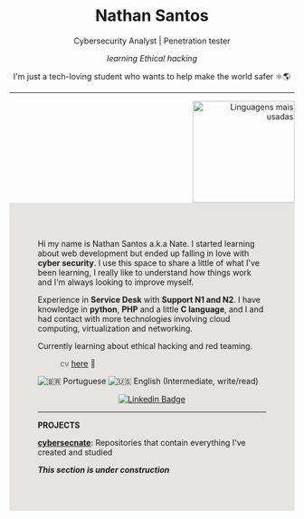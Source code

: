 <h1 align="center"> Nathan Santos </h1>

<div align="center">
Cybersecurity Analyst | Penetration tester
    
*learning Ethical hacking*

I'm just a tech-loving student who wants to help make the world safer ⚛️🌎
</div>


---

<div align="right">
     <a href="https://github.com/cybersecnate">
        <img height="180em" src="https://github-readme-stats.vercel.app/api/top-langs/?username=cybersecnate&hide=html&layout=compact&&show_icons=true&line_height=27&langs_count=10&theme=radical"
        alt="Linguagens mais usadas" align="right">
    </a>
</div>

<div style="padding: 50px; background-color: #E5E4E2; display: inline-block;">  
<!---
[![Top Langs](https://github-readme-stats.vercel.app/api/top-langs/?username=cybersecnate&langs_count=8&theme=radical)](https://github.com/anuraghazra/github-readme-stats)
-->

Hi my name is Nathan Santos a.k.a Nate. I started learning about web development but ended up falling in love with **cyber security**. I use this space to share a little of what I've been learning, I really like to understand how things work and I'm always looking to improve myself.

Experience in **Service Desk** with **Support N1 and N2**. I have knowledge in **python**, **PHP** and a little **C language**, and I and had contact with more technologies involving cloud computing, virtualization and networking.

Currently learning about ethical hacking and red teaming.

> cv [here](https://www.cvkeep.com/cv/cybersecnate) 📄

![:brazil: Portuguese ](https://img.shields.io/badge/Portugu%C3%AAs-4CAF72?&label=Materno&labelColor=222&style=for-the-badge&logo=pt-br&logoColor=000) ![:us: English (Intermediate, write/read)](https://img.shields.io/badge/English-4C51AF?&label=Intermediate%2C%20read/write&labelColor=222&style=for-the-badge&logo=pt-br&logoColor=000)

<div align="center">

[![Linkedin Badge](https://img.shields.io/badge/-LinkedIn-blue?style=flat-square&logo=Linkedin&logoColor=white&link=https://www.linkedin.com/in/nathansilvasantos/)](https://www.linkedin.com/in/nathansilvasantos/)
<!-- 
[![Dev.to](https://img.shields.io/badge/-Dev.to-black?style=flat-square&logo=DevTo&logoColor=white&link=https://dev.to/beatrizoliveira)](https://dev.to/beatrizoliveira)
[![Medium](https://img.shields.io/badge/-Medium-grey?style=flat-square&logo=Medium&logoColor=white&link=https://beatrizoliveiraa.medium.com/)](https://beatrizoliveiraa.medium.com/)
[![Patreon](https://img.shields.io/badge/-Patreon-F96854?style=flat-square&logo=Patreon&logoColor=white&link=https://www.patreon.com/beatrizoliveira)](https://www.patreon.com/beatrizoliveira)
[![Gitlab Badge](https://img.shields.io/badge/-Gitlab-F6C600?style=flat-square&logo=Gitlab&logoColor=white&link=https://gitlab.com/BeatrizOliveira250)](https://gitlab.com/BeatrizOliveira250)
[![Stackoverflow Badge](https://img.shields.io/badge/-Stackoverflow-4CA143?style=flat-square&logo=Stackoverflow&logoColor=white&link=https://pt.stackoverflow.com/users/198568/beatriz-oliveira)](https://pt.stackoverflow.com/users/198568/beatriz-oliveira)
-->
 </div>

----
 
 <div align="left">
    
 **PROJECTS**
    
 [**cybersecnate**](https://github.com/cybersecnate/cybersecnate): Repositories that contain everything I've created and studied

 ***This section is under construction***
 <!-- 
 [**koa-server**](https://github.com/biantris/koa-server): Back-end project is a NodeJS(KoaJS) server with MongoDB(Mongoose), GraphQL(Relay) and Jest Tests

 [**graphql-relay-web**](https://github.com/biantris/graphql-relay-web): Front-end build with React, Relay and GraphQL
 
 [**restris**](https://github.com/biantris/restris): Functional Backend implementation of REST API with NodeJS(KoaJS) MongoDB and Jest Tests
 
 [**asktris**](https://github.com/biantris/asktris): My Personal Fullstack Playground 

 **WORKING ON**
  
 [**seujardineiro 🌱**](https://www.seujardineiro.com/): Notification and monitoring platform that helps you manage the care of your plants
-->

</div>
